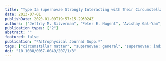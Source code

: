 ```yaml
---
title: "Type Ia Supernovae Strongly Interacting with Their Circumstellar Medium"
date: 2013-07-01
publishDate: 2020-01-09T19:57:15.293024Z
authors: ["Jeffrey M. Silverman", "Peter E. Nugent", "Avishay Gal-Yam", "Mark Sullivan", "D. Andrew Howell", "Alexei V. Filippenko", "Iair Arcavi", "Sagi Ben-Ami", "Joshua S. Bloom", "S. Bradley Cenko", "Yi Cao", "Ryan Chornock", "Kelsey I. Clubb", "Alison L. Coil", "Ryan J. Foley", "Melissa L. Graham", "Christopher V. Griffith", "Assaf Horesh", "Mansi M. Kasliwal", "Shrinivas R. Kulkarni", "Douglas C. Leonard", "Weidong Li", "Thomas Matheson", "Adam A. Miller", "Maryam Modjaz", "Eran O. Ofek", "Yen-Chen Pan", "Daniel A. Perley", "Dovi Poznanski", "Robert M. Quimby", "Thea N. Steele", "Assaf Sternberg", "Dong Xu", "Ofer Yaron"]
publication_types: ["2"]
abstract: ""
featured: false
publication: "*Astrophysical Journal Supp.*"
tags: ["circumstellar matter", "supernovae: general", "supernovae: individual: SN 1997cy SN 1999E SN 2002ic SN 2005gj SN 2008J SN 2008cg SN 2011jb CSS120327:110520-015205 PTF11kx PTF10htz PTF10iuf PTF10yni PTF11dsb PTF11hzx PTF12efc", "Astrophysics - Cosmology and Nongalactic Astrophysics"]
doi: "10.1088/0067-0049/207/1/3"
---
```


